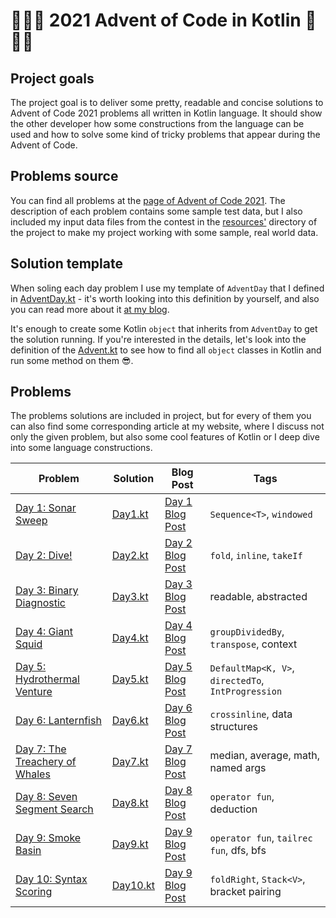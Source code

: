# 🎄🎁🎅 2021 Advent of Code in Kotlin 🎅🎁🎄

## Project goals

The project goal is to deliver some pretty, readable and concise solutions to Advent of Code 2021 problems all written
in Kotlin language. It should show the other developer how some constructions from the language can be used and how to
solve some kind of tricky problems that appear during the Advent of Code.

## Problems source

You can find all problems at the [page of Advent of Code 2021](https://adventofcode.com/2021). The description of each
problem contains some sample test data, but I also included my input data files from the contest in
the [resources'](./src/main/resources/input) directory of the project to make my project working with some sample, real
world data.

## Solution template

When soling each day problem I use my template of `AdventDay` that I defined
in [AdventDay.kt](./src/main/kotlin/AdventDay.kt) - it's worth looking into this definition by yourself, and also you
can read more about it [at my blog](https://kotlin-dev.ml/post/advent-of-code-2020-0/).

It's enough to create some Kotlin `object` that inherits from `AdventDay` to get the solution running. If you're
interested in the details, let's look into the definition of the [Advent.kt](./src/main/kotlin/Advent.kt)
to see how to find all `object` classes in Kotlin and run some method on them 😎.

## Problems

The problems solutions are included in project, but for every of them you can also find some corresponding article at my
website, where I discuss not only the given problem, but also some cool features of Kotlin or I deep dive into some
language constructions.

| Problem            | Solution | Blog Post       | Tags |
|--------------------|----------|-----------------|------|
| [Day 1: Sonar Sweep](https://adventofcode.com/2021/day/1) | [Day1.kt](./src/main/kotlin/Day1.kt)  | [Day 1 Blog Post](https://kotlin-dev.ml/post/advent-of-code-2021-1/) | `Sequence<T>`, `windowed`     |
| [Day 2: Dive!](https://adventofcode.com/2021/day/2)       | [Day2.kt](./src/main/kotlin/Day2.kt)  | [Day 2 Blog Post](https://kotlin-dev.ml/post/advent-of-code-2021-2/) | `fold`, `inline`, `takeIf`     |
| [Day 3: Binary Diagnostic](https://adventofcode.com/2021/day/3) | [Day3.kt](./src/main/kotlin/Day3.kt)  | [Day 3 Blog Post](https://kotlin-dev.ml/post/advent-of-code-2021-3/) | readable, abstracted   |
| [Day 4: Giant Squid](https://adventofcode.com/2021/day/4) | [Day4.kt](./src/main/kotlin/Day4.kt)  | [Day 4 Blog Post](https://kotlin-dev.ml/post/advent-of-code-2021-4/) | `groupDividedBy`, `transpose`, context    |
| [Day 5: Hydrothermal Venture](https://adventofcode.com/2021/day/5) | [Day5.kt](./src/main/kotlin/Day5.kt)  | [Day 5 Blog Post](https://kotlin-dev.ml/post/advent-of-code-2021-5/) | `DefaultMap<K, V>`, `directedTo`, `IntProgression`     |
| [Day 6: Lanternfish](https://adventofcode.com/2021/day/6) | [Day6.kt](./src/main/kotlin/Day6.kt)  | [Day 6 Blog Post](https://kotlin-dev.ml/post/advent-of-code-2021-6/) | `crossinline`, data structures   |
| [Day 7: The Treachery of Whales](https://adventofcode.com/2021/day/7) | [Day7.kt](./src/main/kotlin/Day7.kt)  | [Day 7 Blog Post](https://kotlin-dev.ml/post/advent-of-code-2021-7/) | median, average, math, named args    |
| [Day 8: Seven Segment Search](https://adventofcode.com/2021/day/8) | [Day8.kt](./src/main/kotlin/Day8.kt)  | [Day 8 Blog Post](https://kotlin-dev.ml/post/advent-of-code-2021-8/) | `operator fun`, deduction     |
| [Day 9: Smoke Basin](https://adventofcode.com/2021/day/9) | [Day9.kt](./src/main/kotlin/Day9.kt)  | [Day 9 Blog Post](https://kotlin-dev.ml/post/advent-of-code-2021-9/) | `operator fun`, `tailrec fun`, dfs, bfs  |
| [Day 10: Syntax Scoring](https://adventofcode.com/2021/day/10) | [Day10.kt](./src/main/kotlin/Day10.kt)  | [Day 9 Blog Post](https://kotlin-dev.ml/post/advent-of-code-2021-10/) | `foldRight`, `Stack<V>`, bracket pairing  |

